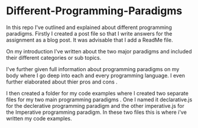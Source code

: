 # Different-Programming-Paradigms
In this repo I've outlined and explained about different programming paradigms. 
Firstly I created a post file so that I write answers for the assignment as a blog post. It was advisable that I add a ReadMe file.

On my introduction I've written about the two major paradigms and included their different categories or sub topics.

I've further given full information about programming paradigms on my body where I go deep into each and every programming language. I even further elaborated about thier pros and cons .

I then created a folder for my code examples where I created two separate files for my two main programming paradigms . One I named it declarative.js for the declerative programming paradigm and the other imperative.js for the Imperative programming paradigm. In these two files this is where i've written my code examples.
